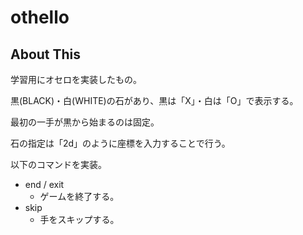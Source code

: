 # othello

## About This

学習用にオセロを実装したもの。

黒(BLACK)・白(WHITE)の石があり、黒は「X」・白は「O」で表示する。

最初の一手が黒から始まるのは固定。

石の指定は「2d」のように座標を入力することで行う。

以下のコマンドを実装。

* end / exit
    * ゲームを終了する。
* skip
    * 手をスキップする。
